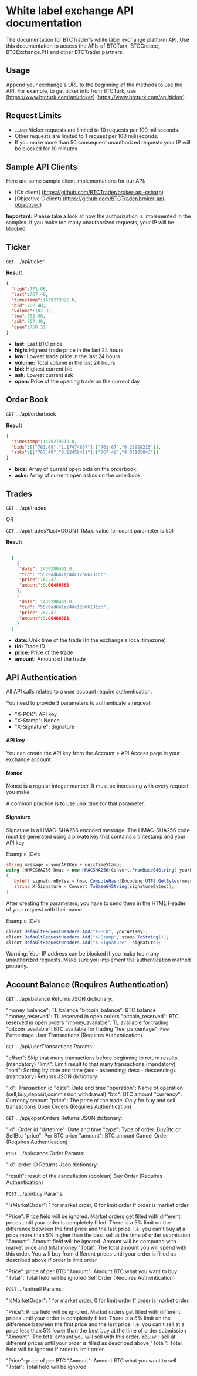 # White label exchange API documentation
The documentation for BTCTrader's white label exchange platform API. Use this documentation to access the APIs of BTCTurk, BTCGreece, BTCExchange.PH and other BTCTrader partners.

## Usage
Append your exchange's URL to the beginning of the methods to use the API. For example, to get ticker info from BTCTurk, use [https://www.btcturk.com/api/ticker] (https://www.btcturk.com/api/ticker)

## Request Limits

* .../api/ticker requests are limited to 10 requests per 100 miliseconds.
* Other requests are limited to 1 request per 100 miliseconds.
* If you make more than 50 consequent unauthorized requests your IP will be blocked for 10 minutes

## Sample API Clients

Here are some sample client implementations for our API: 

* [C# client] (https://github.com/BTCTrader/broker-api-csharp) 
* [Objective C client] (https://github.com/BTCTrader/broker-api-objectivec) 

**Important:** Please take a look at how the authorization is implemented in the samples. If you make too many unauthorized requests, your IP will be blocked.

## Ticker

<code>GET</code> .../api/ticker 

**Result**
``` json
{
  "high":771.08,
  "last":767.49,
  "timestamp":1439279026.0,
  "bid":762.48,
  "volume":182.92,
  "low":752.00,
  "ask":767.49,
  "open":758.31
}
```
* **last:** Last BTC price
* **high:** Highest trade price in the last 24 hours
* **low:** Lowest trade price in the last 24 hours
* **volume:** Total volume in the last 24 hours
* **bid:** Highest current bid
* **ask:** Lowest current ask
* **open:** Price of the opening trade on the current day

## Order Book

 <code>GET</code> .../api/orderbook 

**Result**
``` json
{
  "timestamp":1439279819.0,
  "bids":[["761.68","1.17474867"],["761.67","0.23928215"]],
  "asks":[["767.48","0.12456411"],["767.49","4.07185043"]]
}
```
* **bids:** Array of current open bids on the orderbook.
* **asks:** Array of current open askss on the orderbook.

## Trades

 <code>GET</code> .../api/trades 

OR

 <code>GET</code> .../api/trades?last=COUNT (Max. value for count parameter is 50)

**Result**
``` json

  [
    {
     "date": 1439280491.0,
     "tid": "55c9ad6b1ac4dc12b06131dc",
     "price":767.47,
     "amount":0.06486361
    },
    {
     "date": 1439280491.0,
     "tid": "55c9ad6b1ac4dc12b06131dc",
     "price":767.47,
     "amount":0.06486361
    } 
  ]
```

* **date:** Unix time of the trade (In the exchange's local timezone)
* **tid:** Trade ID
* **price:** Price of the trade
* **amount:** Amount of the trade

## API Authentication

All API calls related to a user account require authentication.

You need to provide 3 parameters to authenticate a request:

* "X-PCK": API key
* "X-Stamp": Nonce
* "X-Signature": Signature

#### API key

You can create the API key from the Account > API Access page in your exchange account.

#### Nonce

Nonce is a regular integer number. It must be increasing with every request you make.

A common practice is to use unix time for that parameter.

#### Signature

Signature is a HMAC-SHA256 encoded message. The HMAC-SHA256 code must be generated using a private key that contains a timestamp and your API key

Example (C#):
```c#
string message = yourAPIKey + unixTimeStamp;
using (HMACSHA256 hmac = new HMACSHA256(Convert.FromBase64String( yourPrivateKey )))
{
   byte[] signatureBytes = hmac.ComputeHash(Encoding.UTF8.GetBytes(message));
   string X-Signature = Convert.ToBase64String(signatureBytes));
}
```
After creating the parameters, you have to send them in the HTML Header of your request with their name

Example (C#):
```c#
client.DefaultRequestHeaders.Add("X-PCK", yourAPIKey);
client.DefaultRequestHeaders.Add("X-Stamp", stamp.ToString());
client.DefaultRequestHeaders.Add("X-Signature", signature);
```

Warning: Your IP address can be blocked if you make too many unauthorized requests. Make sure you implement the authentication method properly.

## Account Balance (Requires Authentication)

 <code>GET</code> .../api/balance 
Returns JSON dictionary:

"money_balance": TL balance
"bitcoin_balance": BTC balance
"money_reserved": TL reserved in open orders
"bitcoin_reserved": BTC reserved in open orders
"money_available": TL available for trading
"bitcoin_available": BTC available for trading
"fee_percentage": Fee Percentage
User Transactions (Requires Authentication)

 <code>GET</code> .../api/userTransactions 
Params:

"offset": Skip that many transactions before beginning to return results.(mandatory)
"limit": Limit result to that many transactions.(mandatory)
"sort": Sorting by date and time (asc - ascending; desc - descending).(mandatory)
Returns JSON dictionary:

"id": Transaction id
"date": Date and time
"operation": Name of operation (sell,buy,deposit,commission,withdrawal)
"btc": BTC amount
"currency": Currency amount
"price": The price of the trade. Only for buy and sell transactions
Open Orders (Requires Authentication)

 <code>GET</code> .../api/openOrders 
Returns JSON dictionary:

"id": Order id
"datetime": Date and time
"type": Type of order. BuyBtc or SellBtc
"price": Per BTC price
"amount": BTC amount
Cancel Order (Requires Authentication)

 <code>POST</code> .../api/cancelOrder 
Params:

"id": order ID
Returns Json dictionary:

"result": result of the cancellation (boolean)
Buy Order (Requires Authentication)

 <code>POST</code> .../api/buy 
Params:

"IsMarketOrder": 1 for market order, 0 for limit order
If order is market order

"Price": Price field will be ignored. Market orders get filled with different prices until your order is completely filled. There is a 5% limit on the difference between the first price and the last price. İ.e. you can't buy at a price more than 5% higher than the best sell at the time of order submission
"Amount": Amount field will be ignored. Amount will be computed with market price and total money
"Total": The total amount you will spend with this order. You will buy from different prices until your order is filled as described above
If order is limit order

"Price": price of per BTC
"Amount": Amount BTC what you want to buy
"Total": Total field will be ignored
Sell Order (Requires Authentication)

 <code>POST</code> .../api/sell 
Params:

"IsMarketOrder": 1 for market order, 0 for limit order
If order is market order.

"Price": Price field will be ignored. Market orders get filled with different prices until your order is completely filled. There is a 5% limit on the difference between the first price and the last price. İ.e. you can't sell at a price less than 5% lower than the best buy at the time of order submission
"Amount": The total amount you will sell with this order. You will sell at different prices until your order is filled as described above
"Total": Total field will be ignored
If order is limit order.

"Price": price of per BTC
"Amount": Amount BTC what you want to sell
"Total": Total field will be ignored

